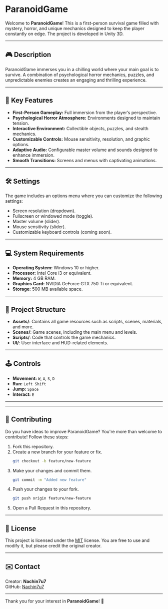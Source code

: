 
# ParanoidGame

Welcome to **ParanoidGame**! This is a first-person survival game filled with mystery, horror, and unique mechanics designed to keep the player constantly on edge. The project is developed in Unity 3D.

---

## 🎮 **Description**

ParanoidGame immerses you in a chilling world where your main goal is to survive. A combination of psychological horror mechanics, puzzles, and unpredictable enemies creates an engaging and thrilling experience.

---

## 🚀 **Key Features**

- **First-Person Gameplay:** Full immersion from the player’s perspective.
- **Psychological Horror Atmosphere:** Environments designed to maintain tension.
- **Interactive Environment:** Collectible objects, puzzles, and stealth mechanics.
- **Customizable Controls:** Mouse sensitivity, resolution, and graphic options.
- **Adaptive Audio:** Configurable master volume and sounds designed to enhance immersion.
- **Smooth Transitions:** Screens and menus with captivating animations.

---

## 🛠️ **Settings**

The game includes an options menu where you can customize the following settings:

- Screen resolution (dropdown).
- Fullscreen or windowed mode (toggle).
- Master volume (slider).
- Mouse sensitivity (slider).
- Customizable keyboard controls (coming soon).

---

## 💻 **System Requirements**

- **Operating System:** Windows 10 or higher.
- **Processor:** Intel Core i3 or equivalent.
- **Memory:** 4 GB RAM.
- **Graphics Card:** NVIDIA GeForce GTX 750 Ti or equivalent.
- **Storage:** 500 MB available space.

---

## 📂 **Project Structure**

- **Assets/**: Contains all game resources such as scripts, scenes, materials, and more.
- **Scenes/**: Game scenes, including the main menu and levels.
- **Scripts/**: Code that controls the game mechanics.
- **UI/**: User interface and HUD-related elements.

---

## 🕹️ **Controls**

- **Movement:** `W`, `A`, `S`, `D`
- **Run:** `Left Shift`
- **Jump:** `Space`
- **Interact:** `E`

---

<!--## 📦 **How to Play**

 1. Clone this repository:
   ```bash
   git clone https://github.com/Nachin7u7/ParanoidGame.git
   ```
2. Open the project in Unity (recommended version: Unity 2021.3 or higher).
3. Run the main menu scene (`menu.unity`) to start the game.
4. Customize your settings in the options menu.
5. Dive into the world of ParanoidGame! -->

---

## 🌟 **Contributing**

Do you have ideas to improve ParanoidGame? You're more than welcome to contribute! Follow these steps:

1. Fork this repository.
2. Create a new branch for your feature or fix.
   ```bash
   git checkout -b feature/new-feature
   ```
3. Make your changes and commit them.
   ```bash
   git commit -m "Added new feature"
   ```
4. Push your changes to your fork.
   ```bash
   git push origin feature/new-feature
   ```
5. Open a Pull Request in this repository.

---

## 📜 **License**

This project is licensed under the [MIT](LICENSE) license. You are free to use and modify it, but please credit the original creator.

---

## ✉️ **Contact**

Creator: **Nachin7u7**  
GitHub: [Nachin7u7](https://github.com/Nachin7u7)

---

Thank you for your interest in **ParanoidGame**! 🌟
